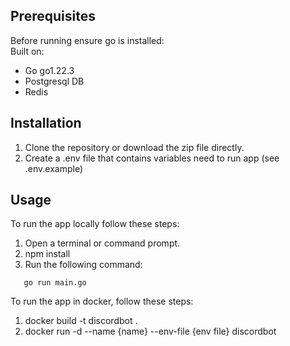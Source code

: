## Prerequisites

Before running ensure go is installed:\
Built on:
- Go go1.22.3
- Postgresql DB
- Redis

## Installation

1. Clone the repository or download the zip file directly.
2. Create a .env file that contains variables need to run app (see .env.example)

## Usage

To run the app locally follow these steps:

1. Open a terminal or command prompt.
2. npm install
3. Run the following command:

```
   go run main.go
```

To run the app in docker, follow these steps:

1. docker build -t discordbot .
2. docker run -d --name {name} --env-file {env file} discordbot 
